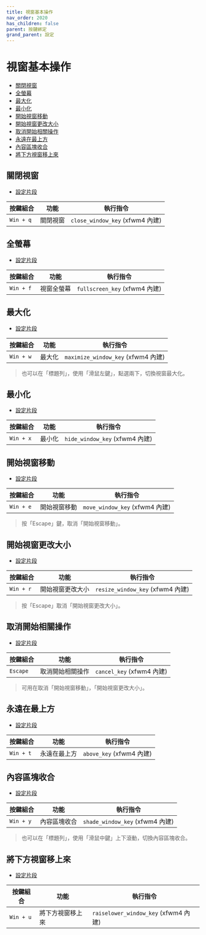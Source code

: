 ```yaml
---
title: 視窗基本操作
nav_order: 2020
has_children: false
parent: 按鍵綁定
grand_parent: 設定
---
```



# 視窗基本操作

* [關閉視窗](#關閉視窗)
* [全螢幕](#全螢幕)
* [最大化](#最大化)
* [最小化](#最小化)
* [開始視窗移動](#開始視窗移動)
* [開始視窗更改大小](#開始視窗更改大小)
* [取消開始相關操作](#取消開始相關操作)
* [永遠在最上方](#永遠在最上方)
* [內容區塊收合](#內容區塊收合)
* [將下方視窗移上來](#將下方視窗移上來)


## 關閉視窗

* [設定片段](https://github.com/samwhelp/fedora-xfce-adjustment/tree/main/prototype/main/xfce-config/Main/asset/overlay/etc/skel/.config/xfce4/xfconf/xfce-perchannel-xml/xfce4-keyboard-shortcuts.xml#L186)

| 按鍵組合          | 功能     | 執行指令         |
| ----------------- | -------- | ---------------- |
| `Win + q`         | 關閉視窗 | `close_window_key` (xfwm4 內建) |


## 全螢幕

* [設定片段](https://github.com/samwhelp/fedora-xfce-adjustment/tree/main/prototype/main/xfce-config/Main/asset/overlay/etc/skel/.config/xfce4/xfconf/xfce-perchannel-xml/xfce4-keyboard-shortcuts.xml#L229)

| 按鍵組合  | 功能       | 執行指令                      |
| --------- | ---------- | ----------------------------- |
| `Win + f` | 視窗全螢幕 | `fullscreen_key` (xfwm4 內建) |


## 最大化

* [設定片段](https://github.com/samwhelp/fedora-xfce-adjustment/tree/main/prototype/main/xfce-config/Main/asset/overlay/etc/skel/.config/xfce4/xfconf/xfce-perchannel-xml/xfce4-keyboard-shortcuts.xml#L187)

| 按鍵組合  | 功能       | 執行指令                      |
| --------- | ---------- | ----------------------------- |
| `Win + w` | 最大化 | `maximize_window_key` (xfwm4 內建) |

> 也可以在「標題列」，使用「滑鼠左鍵」，點選兩下，切換視窗最大化。

## 最小化

* [設定片段](https://github.com/samwhelp/fedora-xfce-adjustment/tree/main/prototype/main/xfce-config/Main/asset/overlay/etc/skel/.config/xfce4/xfconf/xfce-perchannel-xml/xfce4-keyboard-shortcuts.xml#L188)

| 按鍵組合  | 功能       | 執行指令                      |
| --------- | ---------- | ----------------------------- |
| `Win + x` | 最小化 | `hide_window_key` (xfwm4 內建) |


## 開始視窗移動

* [設定片段](https://github.com/samwhelp/fedora-xfce-adjustment/tree/main/prototype/main/xfce-config/Main/asset/overlay/etc/skel/.config/xfce4/xfconf/xfce-perchannel-xml/xfce4-keyboard-shortcuts.xml#L189)

| 按鍵組合  | 功能       | 執行指令                      |
| --------- | ---------- | ----------------------------- |
| `Win + e` | 開始視窗移動 | `move_window_key` (xfwm4 內建) |

> 按「Escape」鍵，取消「開始視窗移動」。


## 開始視窗更改大小

* [設定片段](https://github.com/samwhelp/fedora-xfce-adjustment/tree/main/prototype/main/xfce-config/Main/asset/overlay/etc/skel/.config/xfce4/xfconf/xfce-perchannel-xml/xfce4-keyboard-shortcuts.xml#L190)

| 按鍵組合  | 功能       | 執行指令                      |
| --------- | ---------- | ----------------------------- |
| `Win + r` | 開始視窗更改大小 | `resize_window_key` (xfwm4 內建) |

> 按「Escape」取消「開始視窗更改大小」。


## 取消開始相關操作

* [設定片段](https://github.com/samwhelp/fedora-xfce-adjustment/tree/main/prototype/main/xfce-config/Main/asset/overlay/etc/skel/.config/xfce4/xfconf/xfce-perchannel-xml/xfce4-keyboard-shortcuts.xml#L167)

| 按鍵組合  | 功能       | 執行指令                      |
| --------- | ---------- | ----------------------------- |
| `Escape` | 取消開始相關操作 | `cancel_key` (xfwm4 內建) |


> 可用在取消「開始視窗移動」，「開始視窗更改大小」。


## 永遠在最上方

* [設定片段](https://github.com/samwhelp/fedora-xfce-adjustment/tree/main/prototype/main/xfce-config/Main/asset/overlay/etc/skel/.config/xfce4/xfconf/xfce-perchannel-xml/xfce4-keyboard-shortcuts.xml#L208)

| 按鍵組合  | 功能       | 執行指令                      |
| --------- | ---------- | ----------------------------- |
| `Win + t` | 永遠在最上方 | `above_key` (xfwm4 內建) |


## 內容區塊收合

* [設定片段](https://github.com/samwhelp/fedora-xfce-adjustment/tree/main/prototype/main/xfce-config/Main/asset/overlay/etc/skel/.config/xfce4/xfconf/xfce-perchannel-xml/xfce4-keyboard-shortcuts.xml#L204)

| 按鍵組合  | 功能       | 執行指令                      |
| --------- | ---------- | ----------------------------- |
| `Win + y` | 內容區塊收合 | `shade_window_key` (xfwm4 內建) |


> 也可以在「標題列」，使用「滑鼠中鍵」上下滾動，切換內容區塊收合。


## 將下方視窗移上來

* [設定片段](https://github.com/samwhelp/fedora-xfce-adjustment/tree/main/prototype/main/xfce-config/Main/asset/overlay/etc/skel/.config/xfce4/xfconf/xfce-perchannel-xml/xfce4-keyboard-shortcuts.xml#L205)

| 按鍵組合  | 功能       | 執行指令                      |
| --------- | ---------- | ----------------------------- |
| `Win + u` | 將下方視窗移上來 | `raiselower_window_key` (xfwm4 內建) |
